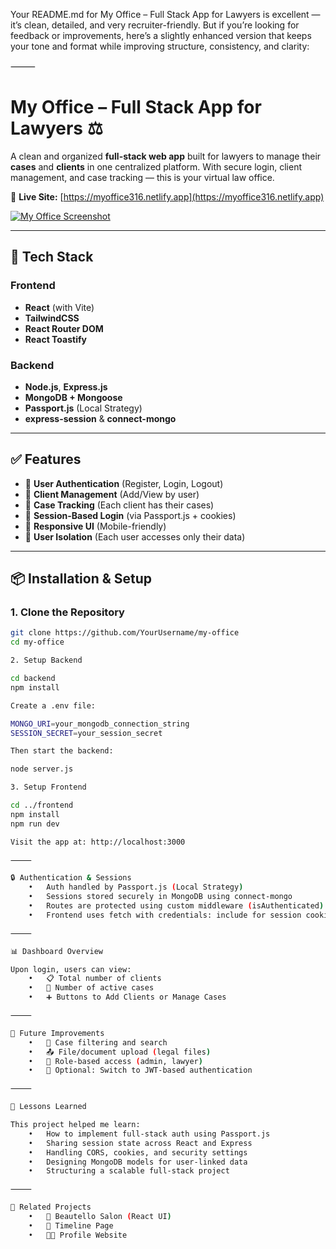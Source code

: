 Your README.md for My Office – Full Stack App for Lawyers is excellent — it’s clean, detailed, and very recruiter-friendly. But if you’re looking for feedback or improvements, here’s a slightly enhanced version that keeps your tone and format while improving structure, consistency, and clarity:

⸻


# My Office – Full Stack App for Lawyers ⚖️

A clean and organized **full-stack web app** built for lawyers to manage their **cases** and **clients** in one centralized platform. With secure login, client management, and case tracking — this is your virtual law office.

🔗 **Live Site:** [https://myoffice316.netlify.app](https://myoffice316.netlify.app)

[![My Office Screenshot](https://res.cloudinary.com/deq0w5tnr/image/upload/v1751988231/2025-06-30-180817-my-office-screenclip_p7gwfc.png)](https://myoffice316.netlify.app/)

---

## 🚀 Tech Stack

### Frontend
- **React** (with Vite)
- **TailwindCSS**
- **React Router DOM**
- **React Toastify**

### Backend
- **Node.js**, **Express.js**
- **MongoDB + Mongoose**
- **Passport.js** (Local Strategy)
- **express-session** & **connect-mongo**

---

## ✅ Features

- 🔐 **User Authentication** (Register, Login, Logout)
- 👤 **Client Management** (Add/View by user)
- 📁 **Case Tracking** (Each client has their cases)
- 💾 **Session-Based Login** (via Passport.js + cookies)
- 📱 **Responsive UI** (Mobile-friendly)
- 🔐 **User Isolation** (Each user accesses only their data)

---

## 📦 Installation & Setup

### 1. Clone the Repository

```bash
git clone https://github.com/YourUsername/my-office
cd my-office

2. Setup Backend

cd backend
npm install

Create a .env file:

MONGO_URI=your_mongodb_connection_string
SESSION_SECRET=your_session_secret

Then start the backend:

node server.js

3. Setup Frontend

cd ../frontend
npm install
npm run dev

Visit the app at: http://localhost:3000

⸻

🔒 Authentication & Sessions
	•	Auth handled by Passport.js (Local Strategy)
	•	Sessions stored securely in MongoDB using connect-mongo
	•	Routes are protected using custom middleware (isAuthenticated)
	•	Frontend uses fetch with credentials: include for session cookies

⸻

📊 Dashboard Overview

Upon login, users can view:
	•	📋 Total number of clients
	•	📂 Number of active cases
	•	➕ Buttons to Add Clients or Manage Cases

⸻

🔮 Future Improvements
	•	🔎 Case filtering and search
	•	📤 File/document upload (legal files)
	•	🔐 Role-based access (admin, lawyer)
	•	🔁 Optional: Switch to JWT-based authentication

⸻

🧠 Lessons Learned

This project helped me learn:
	•	How to implement full-stack auth using Passport.js
	•	Sharing session state across React and Express
	•	Handling CORS, cookies, and security settings
	•	Designing MongoDB models for user-linked data
	•	Structuring a scalable full-stack project

⸻

🧩 Related Projects
	•	💅 Beautello Salon (React UI)
	•	📌 Timeline Page
	•	👨‍💻 Profile Website
